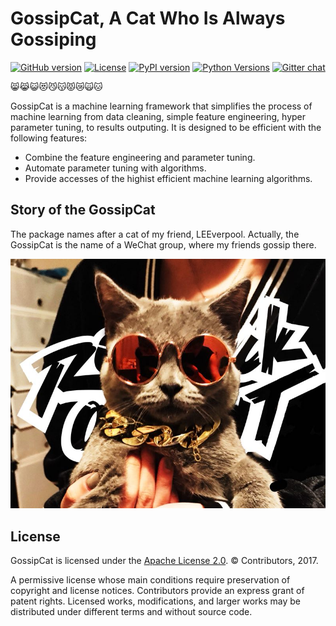 GossipCat, A Cat Who Is Always Gossiping
========================================

[![GitHub version](https://badge.fury.io/gh/Ewen2015%2FGossipCat.svg)](https://badge.fury.io/gh/Ewen2015%2FGossipCat)
[![License](https://img.shields.io/badge/License-Apache%202.0-blue.svg)](https://opensource.org/licenses/Apache-2.0)
[![PyPI version](https://badge.fury.io/py/gossipcat.svg)](https://badge.fury.io/py/gossipcat)
[![Python Versions](https://img.shields.io/pypi/pyversions/gossipcat.svg)](https://pypi.python.org/pypi/gossipcat)
[![Gitter chat](https://badges.gitter.im/GossipCat.svg)](https://gitter.im/GossipCat/Lobby)

😸😹😺😻😼😽😾😿🙀🐱

GossipCat is a machine learning framework that simplifies the process of machine learning from data cleaning, simple feature engineering, hyper parameter tuning, to results outputing. It is designed to be efficient with the following features:

- Combine the feature engineering and parameter tuning.
- Automate parameter tuning with algorithms.
- Provide accesses of the highist efficient machine learning algorithms.

Story of the GossipCat
----------------------

The package names after a cat of my friend, LEEverpool. Actually, the GossipCat is the name of a WeChat group, where my friends gossip there.

<img src="https://raw.githubusercontent.com/Ewen2015/GossipCat/master/GossipCat.jpeg">


License
-------

GossipCat is licensed under the [Apache License 2.0](https://github.com/Ewen2015/GossipCat/blob/master/LICENSE). © Contributors, 2017.

A permissive license whose main conditions require preservation of copyright and license notices. Contributors provide an express grant of patent rights. Licensed works, modifications, and larger works may be distributed under different terms and without source code.

